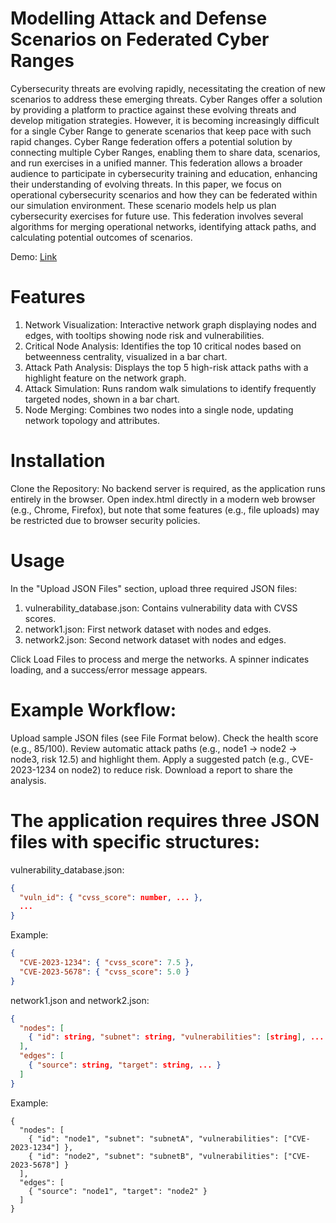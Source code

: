 # Modelling Attack and Defense Scenarios on Federated Cyber Ranges

Cybersecurity threats are evolving rapidly, necessitating the creation of new scenarios to address these emerging threats. Cyber Ranges offer a solution by providing a platform to practice against these evolving threats and develop mitigation strategies. However, it is becoming increasingly difficult for a single Cyber Range to generate scenarios that keep pace with such rapid changes. Cyber Range federation offers a potential solution by connecting multiple Cyber Ranges, enabling them to share data, scenarios, and run exercises in a unified manner. This federation allows a broader audience to participate in cybersecurity training and education, enhancing their understanding of evolving threats. In this paper, we focus on operational cybersecurity scenarios and how they can be federated within our simulation environment. These scenario models help us plan cybersecurity exercises for future use. This federation involves several algorithms for merging operational networks, identifying attack paths, and calculating potential outcomes of scenarios.

Demo: [Link](https://muhammadmudassaryamin.github.io/CyberUnity-IEEE-CSR-2024-Paper-PoC/FNVA.html)

# Features
1. Network Visualization: Interactive network graph displaying nodes and edges, with tooltips showing node risk and vulnerabilities.
2. Critical Node Analysis: Identifies the top 10 critical nodes based on betweenness centrality, visualized in a bar chart.
3. Attack Path Analysis: Displays the top 5 high-risk attack paths with a highlight feature on the network graph.
4. Attack Simulation: Runs random walk simulations to identify frequently targeted nodes, shown in a bar chart.
5. Node Merging: Combines two nodes into a single node, updating network topology and attributes.

# Installation
Clone the Repository:
No backend server is required, as the application runs entirely in the browser. Open index.html directly in a modern web browser (e.g., Chrome, Firefox), but note that some features (e.g., file uploads) may be restricted due to browser security policies.

# Usage
In the "Upload JSON Files" section, upload three required JSON files:
1. vulnerability_database.json: Contains vulnerability data with CVSS scores.
2. network1.json: First network dataset with nodes and edges.
3. network2.json: Second network dataset with nodes and edges.

Click Load Files to process and merge the networks. A spinner indicates loading, and a success/error message appears.


# Example Workflow:
Upload sample JSON files (see File Format below).
Check the health score (e.g., 85/100).
Review automatic attack paths (e.g., node1 -> node2 -> node3, risk 12.5) and highlight them.
Apply a suggested patch (e.g., CVE-2023-1234 on node2) to reduce risk.
Download a report to share the analysis.

# The application requires three JSON files with specific structures:

vulnerability_database.json:
```json
{
  "vuln_id": { "cvss_score": number, ... },
  ...
}
```
Example:
```json
{
  "CVE-2023-1234": { "cvss_score": 7.5 },
  "CVE-2023-5678": { "cvss_score": 5.0 }
}
```
network1.json and network2.json:
```json
{
  "nodes": [
    { "id": string, "subnet": string, "vulnerabilities": [string], ... }
  ],
  "edges": [
    { "source": string, "target": string, ... }
  ]
}
```
Example:
```
{
  "nodes": [
    { "id": "node1", "subnet": "subnetA", "vulnerabilities": ["CVE-2023-1234"] },
    { "id": "node2", "subnet": "subnetB", "vulnerabilities": ["CVE-2023-5678"] }
  ],
  "edges": [
    { "source": "node1", "target": "node2" }
  ]
}
```
